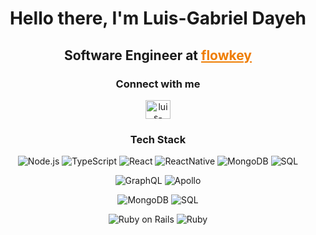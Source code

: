<h1 align="center">Hello there, I'm Luis-Gabriel Dayeh</h1>
<h2 align="center">Software Engineer at <a href="https://www.flowkey.com/en" target="blank" style="color: #EF7D00;">flowkey</a></h2>
<h3 align="center">Connect with me</h3>

<p align="center">
  <a href="https://www.linkedin.com/in/luis-gabrieldayeh/" target="blank">
    <img align="center" src="https://raw.githubusercontent.com/rahuldkjain/github-profile-readme-generator/master/src/images/icons/Social/linked-in-alt.svg" alt="luis-gabriel ayman dayeh" height="30" width="40" />
  </a>
</p>
<h3 align="center">Tech Stack</h3>

<p align="center">
  <img src="https://img.shields.io/badge/Node.js-339933?style=for-the-badge&logo=node.js&logoColor=white" alt="Node.js" />
  <img src="https://img.shields.io/badge/TypeScript-3178C6?style=for-the-badge&logo=typescript&logoColor=white" alt="TypeScript" />
  <img src="https://img.shields.io/badge/React-61DAFB?style=for-the-badge&logo=react&logoColor=black" alt="React" />
  <img src="https://img.shields.io/badge/React%20Native-2EADE2?style=for-the-badge&logo=react&logoColor=white" alt="ReactNative" />

  <img src="https://img.shields.io/badge/MongoDB-47A248?style=for-the-badge&logo=mongodb&logoColor=white" alt="MongoDB" />
  <img src="https://img.shields.io/badge/SQL-003B57?style=for-the-badge&logo=postgresql&logoColor=white" alt="SQL" />

</p>

<p align="center">
  <img src="https://img.shields.io/badge/GraphQL-E10098?style=for-the-badge&logo=graphql&logoColor=white" alt="GraphQL" />
  <img src="https://img.shields.io/badge/Apollo%20GraphQL-311C87?style=for-the-badge&logo=apollographql&logoColor=fff" alt="Apollo" />
</p>

<p align="center">
    <img src="https://img.shields.io/badge/MongoDB-47A248?style=for-the-badge&logo=mongodb&logoColor=white" alt="MongoDB" />
  <img src="https://img.shields.io/badge/SQL-003B57?style=for-the-badge&logo=postgresql&logoColor=white" alt="SQL" />
</p>

<p align="center">
    <img src="https://img.shields.io/badge/Ruby%20on%20Rails-CC0000?style=for-the-badge&logo=ruby-on-rails&logoColor=white" alt="Ruby on Rails" />
  <img src="https://img.shields.io/badge/Ruby-CC342D?style=for-the-badge&logo=ruby&logoColor=white" alt="Ruby" />
  </p>

